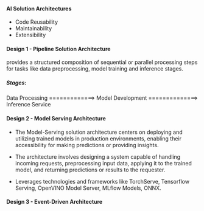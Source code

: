 #### AI Solution Architectures 

- Code Reusability 
- Maintainability 
- Extensibility 


#### Design 1 - Pipeline Solution Architecture 
provides a structured composition of sequential or parallel processing steps for tasks like data preprocessing, model training and inference stages. 

##### Stages: 
Data Processing =============> Model Development ==============> Inference Service 

#### Design 2 - Model Serving Architecture 
- The Model-Serving solution architecture centers on deploying and utilizing trained models in production environments, enabling their accessibility for making predictions or providing insights. 

- The architecture involves designing a system capable of handling incoming requests, preprocessing input data, applying it to the trained model, and returning predictions or results to the requester. 

- Leverages technologies and frameworks like TorchServe, Tensorflow Serving, OpenVINO Model Server, MLflow Models, ONNX. 

#### Design 3 - Event-Driven Architecture 

